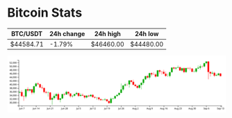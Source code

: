 # Bitcoin Stats

BTC/USDT|24h change|24h high|24h low|
|---|---|---|---|
|$44584.71|-1.79%|$46460.00|$44480.00|

<img src="./chart.svg">

